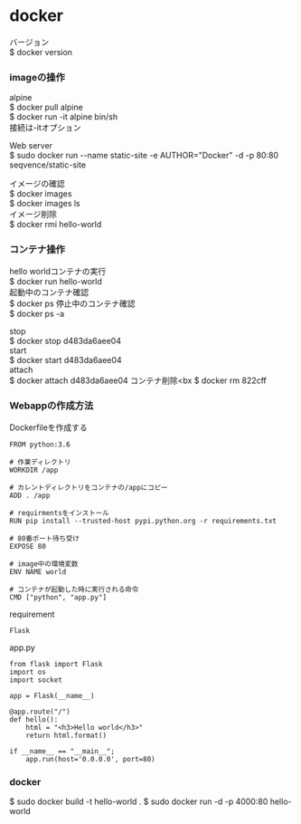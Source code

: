 # docker
バージョン<br>
$ docker version

### imageの操作
alpine<br>
$ docker pull alpine<br>
$ docker run -it alpine bin/sh<br>
接続は-itオプション

Web server<br>
$ sudo docker run --name static-site -e AUTHOR="Docker" -d -p 80:80 seqvence/static-site

イメージの確認<br>
$ docker images<br>
$ docker images ls<br>
イメージ削除<br>
$ docker rmi hello-world

### コンテナ操作
hello worldコンテナの実行<br>
$ docker run hello-world<br>
起動中のコンテナ確認<br>
$ docker ps
停止中のコンテナ確認<br>
$ docker ps -a

stop<br>
$ docker stop d483da6aee04<br>
start<br>
$ docker start d483da6aee04<br>
attach<br>
$ docker attach d483da6aee04
コンテナ削除<bx
$ docker rm 822cff

### Webappの作成方法
Dockerfileを作成する
```
FROM python:3.6

# 作業ディレクトリ
WORKDIR /app

# カレントディレクトリをコンテナの/appにコピー
ADD . /app

# requirmentsをインストール
RUN pip install --trusted-host pypi.python.org -r requirements.txt

# 80番ポート待ち受け
EXPOSE 80

# image中の環境変数
ENV NAME world

# コンテナが起動した時に実行される命令
CMD ["python", "app.py"]
```
requirement
```
Flask
```
app.py
```
from flask import Flask
import os
import socket

app = Flask(__name__)

@app.route("/")
def hello():
	html = "<h3>Hello world</h3>"
	return html.format()

if __name__ == "__main__";
	app.run(host='0.0.0.0', port=80)
```
### docker
$ sudo docker build -t hello-world .
$ sudo docker run -d -p 4000:80 hello-world     
